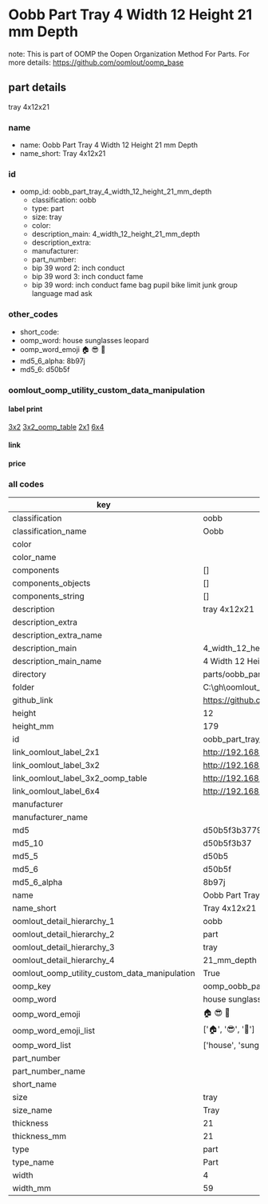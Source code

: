 # Oobb Part Tray 4 Width 12 Height 21 mm Depth  

note: This is part of OOMP the Oopen Organization Method For Parts. For more details: https://github.com/oomlout/oomp_base

##  part details
  



tray 4x12x21



### name
* name: Oobb Part Tray 4 Width 12 Height 21 mm Depth
* name_short: Tray 4x12x21 
### id
* oomp_id: oobb_part_tray_4_width_12_height_21_mm_depth
  * classification: oobb
  * type: part
  * size: tray
  * color: 
  * description_main: 4_width_12_height_21_mm_depth
  * description_extra: 
  * manufacturer: 
  * part_number: 
  * bip 39 word 2: inch conduct
  * bip 39 word 3: inch conduct fame
  * bip 39 word: inch conduct fame bag pupil bike limit junk group language mad ask

### other_codes
* short_code: 
* oomp_word: house sunglasses leopard
* oomp_word_emoji :house: :sunglasses: :leopard:
* md5_6_alpha: 8b97j
* md5_6: d50b5f






### oomlout_oomp_utility_custom_data_manipulation
#### label print
[3x2](http://192.168.1.245:1112/?label=oomp%208b97j)
[3x2_oomp_table](http://192.168.1.108:1112/?label=oomp%208b97j)
[2x1](http://192.168.1.242:1112/?label=oomp%208b97j)
[6x4](http://192.168.1.55:1112/?label=oomp%208b97j)    

#### link

                              

#### price







### all codes 
| key | value |  
| --- | --- |  
| classification | oobb |  
| classification_name | Oobb |  
| color |  |  
| color_name |  |  
| components | [] |  
| components_objects | [] |  
| components_string | [] |  
| description | tray 4x12x21 |  
| description_extra |  |  
| description_extra_name |  |  
| description_main | 4_width_12_height_21_mm_depth |  
| description_main_name | 4 Width 12 Height 21 mm Depth |  
| directory | parts/oobb_part_tray_4_width_12_height_21_mm_depth |  
| folder | C:\gh\oomlout_oobb_version_4_generated_parts\parts\oobb_part_tray_4_width_12_height_21_mm_depth |  
| github_link | https://github.com/oomlout/oomlout_oomp_part_src/tree/main/parts/oobb_part_tray_4_width_12_height_21_mm_depth |  
| height | 12 |  
| height_mm | 179 |  
| id | oobb_part_tray_4_width_12_height_21_mm_depth |  
| link_oomlout_label_2x1 | http://192.168.1.242:1112/?label=oomp%208b97j |  
| link_oomlout_label_3x2 | http://192.168.1.245:1112/?label=oomp%208b97j |  
| link_oomlout_label_3x2_oomp_table | http://192.168.1.108:1112/?label=oomp%208b97j |  
| link_oomlout_label_6x4 | http://192.168.1.55:1112/?label=oomp%208b97j |  
| manufacturer |  |  
| manufacturer_name |  |  
| md5 | d50b5f3b3779503c58d6f118a4cbb392 |  
| md5_10 | d50b5f3b37 |  
| md5_5 | d50b5 |  
| md5_6 | d50b5f |  
| md5_6_alpha | 8b97j |  
| name | Oobb Part Tray 4 Width 12 Height 21 mm Depth |  
| name_short | Tray 4x12x21  |  
| oomlout_detail_hierarchy_1 | oobb |  
| oomlout_detail_hierarchy_2 | part |  
| oomlout_detail_hierarchy_3 | tray |  
| oomlout_detail_hierarchy_4 | 21_mm_depth |  
| oomlout_oomp_utility_custom_data_manipulation | True |  
| oomp_key | oomp_oobb_part_tray_4_width_12_height_21_mm_depth |  
| oomp_word | house sunglasses leopard |  
| oomp_word_emoji | :house: :sunglasses: :leopard: |  
| oomp_word_emoji_list | [':house:', ':sunglasses:', ':leopard:'] |  
| oomp_word_list | ['house', 'sunglasses', 'leopard'] |  
| part_number |  |  
| part_number_name |  |  
| short_name |  |  
| size | tray |  
| size_name | Tray |  
| thickness | 21 |  
| thickness_mm | 21 |  
| type | part |  
| type_name | Part |  
| width | 4 |  
| width_mm | 59 |  
